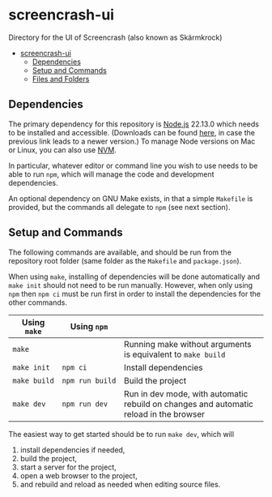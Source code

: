# screencrash-ui

Directory for the UI of Screencrash (also known as Skärmkrock)

- [screencrash-ui](#screencrash-ui)
  - [Dependencies](#Dependencies)
  - [Setup and Commands](#Setup-and-Commands)
  - [Files and Folders](#Files-and-Folders)

## Dependencies

The primary dependency for this repository is [Node.js](https://nodejs.org/) 22.13.0 which needs to be installed and accessible. (Downloads can be found [here](https://nodejs.org/dist/v22.13.0/), in case the previous link leads to a newer version.)
To manage Node versions on Mac or Linux, you can also use [NVM](https://github.com/nvm-sh/nvm).

In particular, whatever editor or command line you wish to use needs to be able to run `npm`, which will manage the code and development dependencies.

An optional dependency on GNU Make exists, in that a simple `Makefile` is provided, but the commands all delegate to `npm` (see next section).

## Setup and Commands

The following commands are available, and should be run from the repository root folder (same folder as the `Makefile` and `package.json`).

When using `make`, installing of dependencies will be done automatically and `make init` should not need to be run manually. However, when only using `npm` then `npm ci` must be run first in order to install the dependencies for the other commands.

| Using `make`                 | Using `npm`                          |                                                                                        |
| ---------------------------- | ------------------------------------ | -------------------------------------------------------------------------------------- |
| `make`                       |                                      | Running make without arguments is equivalent to `make build`                           |
| <code>make&nbsp;init</code>  | <code>npm&nbsp;ci</code>             | Install dependencies                                                                   |
| <code>make&nbsp;build</code> | <code>npm&nbsp;run&nbsp;build</code> | Build the project                                                                      |
| <code>make&nbsp;dev</code>   | <code>npm&nbsp;run&nbsp;dev</code>   | Run in dev mode, with automatic rebuild on changes and automatic reload in the browser |

The easiest way to get started should be to run `make dev`, which will

1.  install dependencies if needed,
2.  build the project,
3.  start a server for the project,
4.  open a web browser to the project,
5.  and rebuild and reload as needed when editing source files.
